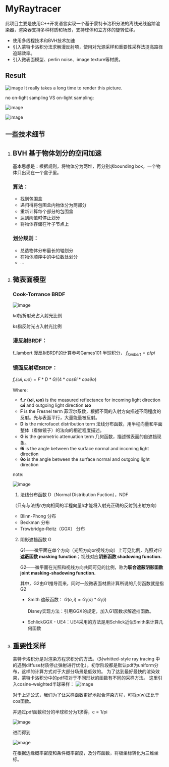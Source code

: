 
# MyRaytracer

此项目主要是使用C++开发语言实现一个基于蒙特卡洛积分法的离线光线追踪渲染器，渲染器支持多种材质和场景，支持球体和立方体的旋转位移。

- 使用多线程技术和BVH技术加速
- 引入蒙特卡洛积分法求解漫反射项，使用对光源采样和重要性采样法提高路径追踪效率。
- 引入微表面模型、perlin noise、image texture等材质。

## Result

![image](https://user-images.githubusercontent.com/24697586/229330879-1e67a2c9-0b3f-4fac-97a2-831592185400.png)
It really takes a long time to render this picture.

no on-light sampling VS on-light sampling:

![image](https://user-images.githubusercontent.com/24697586/229330985-a6845748-4723-4dc8-857c-84849edfa74a.png)

![image](https://user-images.githubusercontent.com/24697586/229331005-c7acf883-663f-4d15-8a7b-a22862e10510.png)


## 一些技术细节

1. ## BVH 基于物体划分的空间加速
    基本思想是：根据规则，将物体分为两堆，再分别求bounding box，一个物体只出现在一个盒子里。
    ### 算法：
    - 找到包围盒
    - 递归得将包围盒内物体分为两部分
    - 重新计算每个部分的包围盒
    - 达到阈值时停止划分
    - 将物体存储在叶子节点上

    ### 划分规则：
    - 总选物体分布最长的轴划分
    - 在物体顺序中的中位数处划分
    - ...


2. ## 微表面模型

    ### Cook-Torrance BRDF

    ![image](https://user-images.githubusercontent.com/24697586/229331185-4fcca77b-23e7-439e-84ec-b549970bf42c.png)

    kd指折射光占入射光比例

    ks指反射光占入射光比例

    ### 漫反射BRDF：

    f_lambert 漫反射BRDF的计算参考Games101 半球积分， $f_{lambert} = ρ / pi$

    ### 镜面反射项BRDF：

    $f_r (ωi, ωo) = F * D * G / (4 * cosθi * cosθo)$

    Where:

    - **f_r (ωi, ωo)** is the measured reflectance for incoming light direction **ωi** and outgoing light direction **ωo**
    - **F** is the Fresnel term 菲涅尔系数，根据不同的入射方向描述不同程度的反射。光与表面平行，大量能量被反射。
    - **D** is the microfacet distribution term 法线分布函数，用半程向量和平面整体（看做镜子）的法向的相近程度描述。
    - **G** is the geometric attenuation term 几何函数，描述微表面的自遮挡现象。
    - **θi** is the angle between the surface normal and incoming light direction
    - **θo** is the angle between the surface normal and outgoing light direction

    note:

    ![image](https://user-images.githubusercontent.com/24697586/229331197-e61cc04e-233e-42f8-b7fd-fd27273c96f6.png)


    1. 法线分布函数 D（Normal Distribution Fuction），NDF

    （只有与法线n方向相同的半程向量h才能将入射光正确的反射到出射方向）

    - Blinn-Phong 分布
    - Beckman 分布
    - Trowbridge-Reitz（GGX） 分布

    2. 阴影遮挡函数 G

        G1——微平面在单个方向（光照方向or视线方向）上可见比例，光照对应**遮蔽函数 masking function**；视线对应**阴影函数 shadowing function.**

        G2——微平面在光照和视线方向共同可见的比例，称为**联合遮蔽阴影函数 joint masking-shadowing function.**

        其中，G2由G1推导而来，同时一般微表面材质计算所说的几何函数就是指G2

        - Smith 遮蔽函数： $G(o, i) = G_1(o) * G_1(i)$

            Disney实现方法：引用GGX的规定，加入G1函数求解遮挡函数。

        - SchlickGGX - UE4：UE4采用的方法是用Schlick近似Smith来计算几何函数

3. ## 重要性采样
    蒙特卡洛积分是对渲染方程求积分的方法。（对whitted-style ray tracing 中的遇到diffuse材质停止弹射进行优化）。初学阶段都是默认pdf为uniform分布，这样的计算方式对于大部分场景是低效的。
    为了达到最好最快的渲染效果，蒙特卡洛积分中的pdf项对于不同形状的函数有不同的采样方法。
    这里引入cosine-weighted半球采样：
    ![image](https://user-images.githubusercontent.com/24697586/229331602-963c832c-d958-444c-a637-c4a04058176a.png)
    
    对于上述公式，我们为了让采样函数更好地拟合渲染方程，可将p(w)正比于cos函数。
    
    并通过pdf函数积分的半球积分为1求得，c = 1/pi
    
    ![image](https://user-images.githubusercontent.com/24697586/229331991-10e7e8bd-a12f-40e3-9093-c8eb60b8c8d8.png)
    
    进而得到
    
    ![image](https://user-images.githubusercontent.com/24697586/229332025-5c6a73d2-158a-4955-8219-0dcde904b720.png)
    
    在根据边缘概率密度和条件概率密度，及分布函数，将极坐标转化为三维坐标。

    
